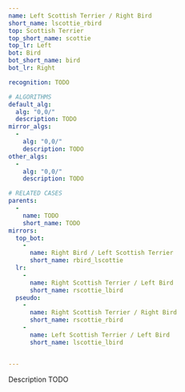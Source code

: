 ```yaml
---
name: Left Scottish Terrier / Right Bird
short_name: lscottie_rbird
top: Scottish Terrier
top_short_name: scottie
top_lr: Left
bot: Bird
bot_short_name: bird
bot_lr: Right

recognition: TODO

# ALGORITHMS
default_alg:
  alg: "0,0/"
  description: TODO
mirror_algs:
  -
    alg: "0,0/"
    description: TODO
other_algs:
  -
    alg: "0,0/"
    description: TODO

# RELATED CASES
parents:
  -
    name: TODO
    short_name: TODO
mirrors:
  top_bot:
    -
      name: Right Bird / Left Scottish Terrier
      short_name: rbird_lscottie
  lr:
    -
      name: Right Scottish Terrier / Left Bird
      short_name: rscottie_lbird
  pseudo:
    -
      name: Right Scottish Terrier / Right Bird
      short_name: rscottie_rbird
    -
      name: Left Scottish Terrier / Left Bird
      short_name: lscottie_lbird


---
```


Description TODO

